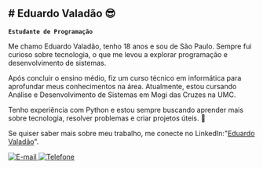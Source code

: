 ## # Eduardo Valadão 😎

**`Estudante de Programação`**

Me chamo Eduardo Valadão, tenho 18 anos e sou de São Paulo. Sempre fui curioso sobre tecnologia, o que me levou a explorar programação e desenvolvimento de sistemas.

Após concluir o ensino médio, fiz um curso técnico em informática para aprofundar meus conhecimentos na área. Atualmente, estou cursando Análise e Desenvolvimento de Sistemas em Mogi das Cruzes na UMC.

Tenho experiência com Python e estou sempre buscando aprender mais sobre tecnologia, resolver problemas e criar projetos úteis. 🚀

Se quiser saber mais sobre meu trabalho, me conecte no LinkedIn:"[Eduardo Valadão](https://www.linkedin.com/in/eduardo-valad%C3%A3o-a775992b8)".
<p align="left">
    <!-- Adicionando E-mail -->
    <a href="mailto:eduardo.mmaacciieell@gmail.com">
        <img 
            alt="E-mail" 
            title="Envie-me um e-mail" 
            src="https://img.shields.io/badge/Email-eduardo.mmaacciieell@gmail.com-red?style=for-the-badge&logo=gmail&logoColor=white"
        />
    </a>
    <!-- Adicionando Número -->
    <a href="tel:+55 11 98096-7899">
        <img 
            alt="Telefone" 
            title="Me ligue ou envie mensagem" 
            src="https://img.shields.io/badge/Telefone-%28+55%29%2011%20980967899-green?style=for-the-badge&logo=phone&logoColor=white"
